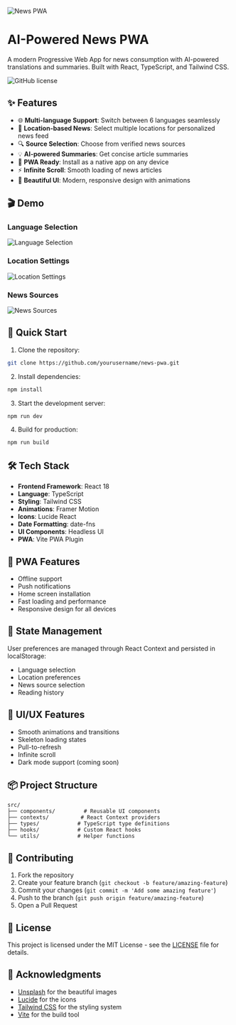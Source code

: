 ![News PWA](https://github.com/stackblitz/news-pwa/assets/demo-header.png)

# AI-Powered News PWA

A modern Progressive Web App for news consumption with AI-powered translations and summaries. Built with React, TypeScript, and Tailwind CSS.

![GitHub license](https://img.shields.io/badge/license-MIT-blue.svg)

## ✨ Features

- 🌐 **Multi-language Support**: Switch between 6 languages seamlessly
- 📍 **Location-based News**: Select multiple locations for personalized news feed
- 🔍 **Source Selection**: Choose from verified news sources
- 💡 **AI-powered Summaries**: Get concise article summaries
- 🎯 **PWA Ready**: Install as a native app on any device
- ⚡ **Infinite Scroll**: Smooth loading of news articles
- 🎨 **Beautiful UI**: Modern, responsive design with animations

## 🎬 Demo

### Language Selection
![Language Selection](https://images.unsplash.com/photo-1523240795612-9a054b0db644?w=800&auto=format&fit=crop&q=60)

### Location Settings
![Location Settings](https://images.unsplash.com/photo-1451187580459-43490279c0fa?w=800&auto=format&fit=crop&q=60)

### News Sources
![News Sources](https://images.unsplash.com/photo-1504711434969-e33886168f5c?w=800&auto=format&fit=crop&q=60)

## 🚀 Quick Start

1. Clone the repository:
```bash
git clone https://github.com/yourusername/news-pwa.git
```

2. Install dependencies:
```bash
npm install
```

3. Start the development server:
```bash
npm run dev
```

4. Build for production:
```bash
npm run build
```

## 🛠️ Tech Stack

- **Frontend Framework**: React 18
- **Language**: TypeScript
- **Styling**: Tailwind CSS
- **Animations**: Framer Motion
- **Icons**: Lucide React
- **Date Formatting**: date-fns
- **UI Components**: Headless UI
- **PWA**: Vite PWA Plugin

## 📱 PWA Features

- Offline support
- Push notifications
- Home screen installation
- Fast loading and performance
- Responsive design for all devices

## 🔄 State Management

User preferences are managed through React Context and persisted in localStorage:
- Language selection
- Location preferences
- News source selection
- Reading history

## 🎨 UI/UX Features

- Smooth animations and transitions
- Skeleton loading states
- Pull-to-refresh
- Infinite scroll
- Dark mode support (coming soon)

## 📦 Project Structure

```
src/
├── components/         # Reusable UI components
├── contexts/          # React Context providers
├── types/            # TypeScript type definitions
├── hooks/            # Custom React hooks
└── utils/            # Helper functions
```

## 🤝 Contributing

1. Fork the repository
2. Create your feature branch (`git checkout -b feature/amazing-feature`)
3. Commit your changes (`git commit -m 'Add some amazing feature'`)
4. Push to the branch (`git push origin feature/amazing-feature`)
5. Open a Pull Request

## 📄 License

This project is licensed under the MIT License - see the [LICENSE](LICENSE) file for details.

## 🙏 Acknowledgments

- [Unsplash](https://unsplash.com) for the beautiful images
- [Lucide](https://lucide.dev) for the icons
- [Tailwind CSS](https://tailwindcss.com) for the styling system
- [Vite](https://vitejs.dev) for the build tool
